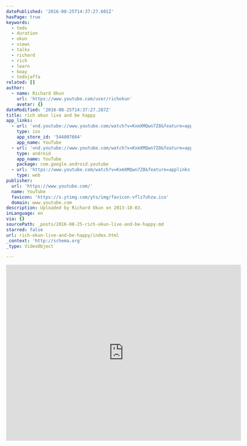 ```yaml
---
datePublished: '2016-08-25T14:37:27.601Z'
hasPage: true
keywords:
  - tedx
  - duration
  - okun
  - views
  - talks
  - richard
  - rich
  - learn
  - koay
  - tedxjaffa
related: []
author:
  - name: Richard Okun
    url: 'https://www.youtube.com/user/richokun'
    avatar: {}
dateModified: '2016-08-25T14:37:27.287Z'
title: rich okun live and be happy
app_links:
  - url: 'vnd.youtube://www.youtube.com/watch?v=KxmXMQwn7Z8&feature=applinks'
    type: ios
    app_store_id: '544007664'
    app_name: YouTube
  - url: 'vnd.youtube://www.youtube.com/watch?v=KxmXMQwn7Z8&feature=applinks'
    type: android
    app_name: YouTube
    package: com.google.android.youtube
  - url: 'https://www.youtube.com/watch?v=KxmXMQwn7Z8&feature=applinks'
    type: web
publisher:
  url: 'https://www.youtube.com/'
  name: YouTube
  favicon: 'https://s.ytimg.com/yts/img/favicon-vflz7uhzw.ico'
  domain: www.youtube.com
description: Uploaded by Richard Okun on 2013-10-03.
inLanguage: en
via: {}
sourcePath: _posts/2016-08-25-rich-okun-live-and-be-happy.md
starred: false
url: rich-okun-live-and-be-happy/index.html
_context: 'http://schema.org'
_type: VideoObject

---
```

<iframe src="https://cdn.embedly.com/widgets/media.html?src=https%3A%2F%2Fwww.youtube.com%2Fembed%2FKxmXMQwn7Z8%3Ffeature%3Doembed&amp;url=https%3A%2F%2Fwww.youtube.com%2Fwatch%3Fv%3DKxmXMQwn7Z8&amp;image=https%3A%2F%2Fi.ytimg.com%2Fvi%2FKxmXMQwn7Z8%2Fhqdefault.jpg&amp;key=b7d04c9b404c499eba89ee7072e1c4f7&amp;type=text%2Fhtml&amp;schema=youtube" width="640" height="480" scrolling="no" frameborder="0" allowfullscreen="allowfullscreen" style=""></iframe>